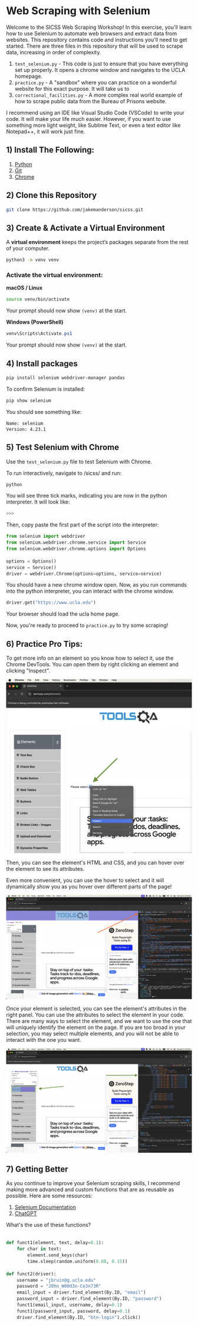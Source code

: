 # Web Scraping with Selenium

Welcome to the SICSS Web Scraping Workshop! In this exercise, you'll learn how to use Selenium to automate web browsers and extract data from websites. This repository contains code and instructions you'll need to get started. There are three files in this repository that will be used to scrape data, increasing in order of complexity.

1. `test_selenium.py` - This code is just to ensure that you have everything set up properly. It opens a chrome window and navigates to the UCLA homepage.
2. `practice.py` - A "sandbox" where you can practice on a wonderful website for this exact purpose. It will take us to 
3. `correctional_facilities.py` - A more complex real world example of how to scrape public data from the Bureau of Prisons website.

I recommend using an IDE like Visual Studio Code (VSCode) to write your code. It will make your life much easier. However, if you want to use something more light weight, like Sublime Text, or even a text editor like Notepad++, it will work just fine.

## 1) Install The Following:

1. [Python](https://www.python.org/downloads/)
2. [Git](https://git-scm.com/downloads)
3. [Chrome](https://www.google.com/chrome/)

## 2) Clone this Repository

```bash
git clone https://github.com/jakemanderson/sicss.git
```

## 3) Create & Activate a Virtual Environment

A **virtual environment** keeps the project’s packages separate from the rest of your computer.

```bash
python3 -m venv venv
```

### Activate the virtual environment:

**macOS / Linux**

```bash
source venv/bin/activate
```

Your prompt should now show `(venv)` at the start.

**Windows (PowerShell)**

```powershell
venv\Scripts\Activate.ps1
```

Your prompt should now show `(venv)` at the start.

## 4) Install packages

```bash
pip install selenium webdriver-manager pandas
```

To confirm Selenium is installed:

```bash
pip show selenium
```

You should see something like:

```
Name: selenium
Version: 4.23.1
```


## 5) Test Selenium with Chrome

Use the `test_selenium.py` file to test Selenium with Chrome. 

To run interactively, navigate to /sicss/ and run:

```bash
python
```
You will see three tick marks, indicating you are now in the python interpreter. It will look like:

```python
>>> 
```

Then, copy paste the first part of the script into the interpreter:

```python
from selenium import webdriver
from selenium.webdriver.chrome.service import Service
from selenium.webdriver.chrome.options import Options

options = Options()
service = Service()
driver = webdriver.Chrome(options=options, service=service)
```
You should have a new chrome window open. Now, as you run commands into the python interpreter, you can interact with the chrome window.

```python
driver.get("https://www.ucla.edu")
```

Your browser should load the ucla home page. 

Now, you're ready to proceed to `practice.py` to try some scraping!

## 6) Practice Pro Tips:

To get more info on an element so you know how to select it, use the Chrome DevTools. You can open them by right clicking an element and clicking "Inspect". 

![Inspect Element](img/inspect_element.png)

Then, you can see the element's HTML and CSS, and you can hover over the element to see its attributes.

Even more convenient, you can use the hover to select and it will dynamically show you as you hover over different parts of the page!

![Element Selector](img/click_element_selector.png)

Once your element is selected, you can see the element's attributes in the right panel. You can use the attributes to select the element in your code. There are many ways to select the element, and we want to use the one that will uniquely identify the element on the page. If you are too broad in your selection, you may select multiple elements, and you will not be able to interact with the one you want.

![Element Details](img/see_element_details.png)


## 7) Getting Better

As you continue to improve your Selenium scraping skills, I recommend making more advanced and custom functions that are as reusable as possible. Here are some resources:

1. [Selenium Documentation](https://www.selenium.dev/documentation/)
2. [ChatGPT](https://chat.openai.com/)


What's the use of these functions?

```python

def funct1(element, text, delay=0.1):
    for char in text:
        element.send_keys(char)
        time.sleep(random.uniform(0.08, 0.15))

def funct2(driver):
    username = "jbruin@g.ucla.edu"   
    password = "J0hn_W00d3n-Ce3n73R"
    email_input = driver.find_element(By.ID, "email")
    password_input = driver.find_element(By.ID, "password")
    funct1(email_input, username, delay=0.1)
    funct1(password_input, password, delay=0.1)
    driver.find_element(By.ID, "btn-login").click()
```